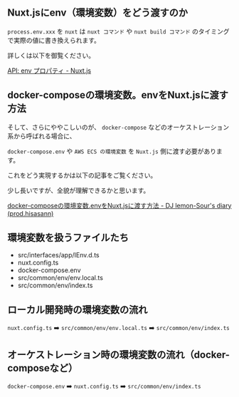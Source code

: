 ## Nuxt.jsにenv（環境変数）をどう渡すのか

`process.env.xxx` を `nuxt` は `nuxt コマンド` や `nuxt build コマンド` のタイミングで実際の値に書き換えられます。

詳しくは以下を御覧ください。

[API: env プロパティ - Nuxt.js](https://ja.nuxtjs.org/api/configuration-env/#process-env-)

## docker-composeの環境変数。envをNuxt.jsに渡す方法

そして、さらにややこしいのが、 `docker-compose` などのオーケストレーション系から呼ばれる場合に、

`docker-compose.env` や `AWS ECS の環境変数` を `Nuxt.js` 側に渡す必要があります。

これをどう実現するかは以下の記事をご覧ください。

少し長いですが、全貌が理解できるかと思います。

[docker-composeの環境変数.envをNuxt.jsに渡す方法 - DJ lemon-Sour's diary (prod.hisasann)](https://hisasann.github.io/2019/03/05/how-to-pass-docker-compose-env-to-nuxt/)

## 環境変数を扱うファイルたち

* src/interfaces/app/IEnv.d.ts
* nuxt.config.ts
* docker-compose.env
* src/common/env/env.local.ts
* src/common/env/index.ts

## ローカル開発時の環境変数の流れ

`nuxt.config.ts` ➡️️ `src/common/env/env.local.ts` ➡️ `src/common/env/index.ts`

## オーケストレーション時の環境変数の流れ（docker-composeなど）

`docker-compose.env` ➡️️ `nuxt.config.ts` ➡️ `src/common/env/index.ts`
